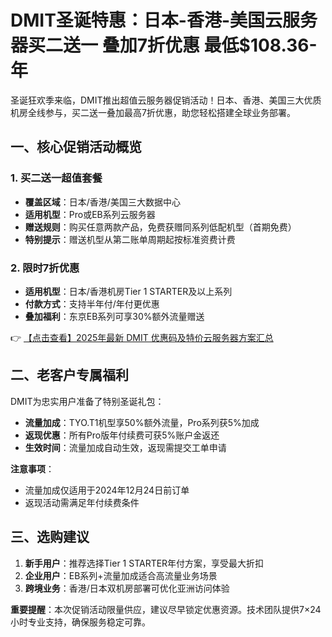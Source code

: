 # DMIT圣诞特惠：日本-香港-美国云服务器买二送一 叠加7折优惠 最低$108.36-年

圣诞狂欢季来临，DMIT推出超值云服务器促销活动！日本、香港、美国三大优质机房全线参与，买二送一叠加最高7折优惠，助您轻松搭建全球业务部署。

## 一、核心促销活动概览

### 1. 买二送一超值套餐
- **覆盖区域**：日本/香港/美国三大数据中心
- **适用机型**：Pro或EB系列云服务器
- **赠送规则**：购买任意两款产品，免费获赠同系列低配机型（首期免费）
- **特别提示**：赠送机型从第二账单周期起按标准资费计费

### 2. 限时7折优惠
- **适用机型**：日本/香港机房Tier 1 STARTER及以上系列
- **付款方式**：支持半年付/年付更优惠
- **叠加福利**：东京EB系列可享30%额外流量赠送

👉 [【点击查看】2025年最新 DMIT 优惠码及特价云服务器方案汇总](https://bit.ly/dmit_coupon)

## 二、老客户专属福利
DMIT为忠实用户准备了特别圣诞礼包：
- **流量加成**：TYO.T1机型享50%额外流量，Pro系列获5%加成
- **返现优惠**：所有Pro版年付续费可获5%账户金返还
- **生效时间**：流量加成自动生效，返现需提交工单申请

**注意事项**：
- 流量加成仅适用于2024年12月24日前订单
- 返现活动需满足年付续费条件

## 三、选购建议
1. **新手用户**：推荐选择Tier 1 STARTER年付方案，享受最大折扣
2. **企业用户**：EB系列+流量加成适合高流量业务场景
3. **跨境业务**：香港/日本双机房部署可优化亚洲访问体验

**重要提醒**：本次促销活动限量供应，建议尽早锁定优惠资源。技术团队提供7×24小时专业支持，确保服务稳定可靠。